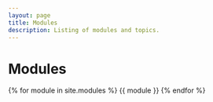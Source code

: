```yaml
---
layout: page
title: Modules
description: Listing of modules and topics.
---
```


# Modules

{% for module in site.modules %}
{{ module }}
{% endfor %}
